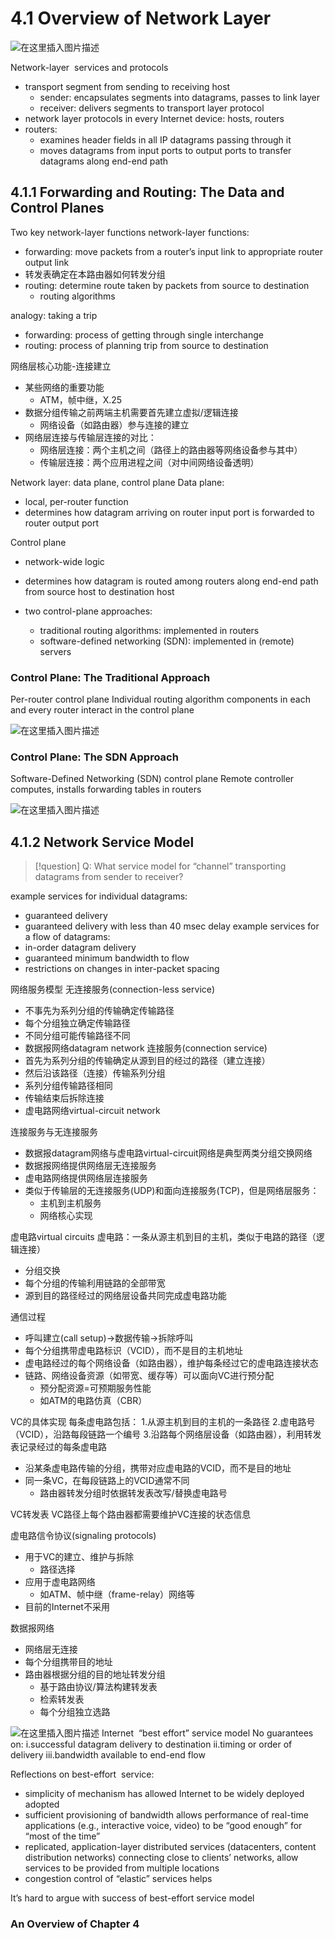 # 4.1 Overview of Network Layer


![在这里插入图片描述](https://i-blog.csdnimg.cn/direct/f1f0c3c57a38464ab3b8a770d02d8711.png#pic_center)


Network-layer  services and protocols
- transport segment from sending to receiving host
	- sender: encapsulates segments into datagrams, passes to link layer
	- receiver: delivers segments to transport layer protocol
- network layer protocols in every Internet device: hosts, routers
- routers:
	- examines header fields in all IP datagrams passing through it
	- moves datagrams from input ports to output ports to transfer datagrams along end-end path


## 4.1.1 Forwarding and Routing: The Data and Control Planes

Two key network-layer functions
network-layer functions:
- forwarding: move packets from a router’s input link to appropriate router output link
- 转发表确定在本路由器如何转发分组
- routing: determine route taken by packets from source to destination
	- routing algorithms

analogy: taking a trip
- forwarding: process of getting through single interchange
- routing: process of planning trip from source to destination

网络层核心功能-连接建立
- 某些网络的重要功能
	- ATM，帧中继，X.25
- 数据分组传输之前两端主机需要首先建立虚拟/逻辑连接
	- 网络设备（如路由器）参与连接的建立
- 网络层连接与传输层连接的对比：
	- 网络层连接：两个主机之间（路径上的路由器等网络设备参与其中）
	- 传输层连接：两个应用进程之间（对中间网络设备透明）



Network layer: data plane, control plane
Data plane:
- local, per-router function
- determines how datagram arriving on router input port is forwarded to router output port

Control plane
- network-wide logic
- determines how datagram is routed among routers along end-end path from source host to destination host

- two control-plane approaches:
	- traditional routing algorithms: implemented in routers
	- software-defined networking (SDN): implemented in (remote) servers


### Control Plane: The Traditional Approach

Per-router control plane
Individual routing algorithm components in each and every router interact in the control plane


![在这里插入图片描述](https://i-blog.csdnimg.cn/direct/d80a56bdbff54491a2dda490937a928b.png#pic_center)




### Control Plane: The SDN Approach


Software-Defined Networking (SDN) control plane
Remote controller computes, installs forwarding tables in routers

![在这里插入图片描述](https://i-blog.csdnimg.cn/direct/02406e96f65e4331a9e58f4b938290be.png#pic_center)



## 4.1.2 Network Service Model



> [!question] Q: What service model for “channel” transporting datagrams from sender to receiver?
> 


example services for individual datagrams:
- guaranteed delivery
- guaranteed delivery with less than 40 msec delay
example services for a flow of datagrams:
- in-order datagram delivery
- guaranteed minimum bandwidth to flow
- restrictions on changes in inter-packet spacing


网络服务模型
无连接服务(connection-less service)
- 不事先为系列分组的传输确定传输路径
- 每个分组独立确定传输路径
- 不同分组可能传输路径不同
- 数据报网络datagram network
连接服务(connection service)
- 首先为系列分组的传输确定从源到目的经过的路径（建立连接）
- 然后沿该路径（连接）传输系列分组
- 系列分组传输路径相同
- 传输结束后拆除连接
- 虚电路网络virtual-circuit network


连接服务与无连接服务
- 数据报datagram网络与虚电路virtual-circuit网络是典型两类分组交换网络
- 数据报网络提供网络层无连接服务
- 虚电路网络提供网络层连接服务
- 类似于传输层的无连接服务(UDP)和面向连接服务(TCP)，但是网络层服务：
	- 主机到主机服务
	- 网络核心实现

虚电路virtual circuits
虚电路：一条从源主机到目的主机，类似于电路的路径（逻辑连接）
- 分组交换
- 每个分组的传输利用链路的全部带宽
- 源到目的路径经过的网络层设备共同完成虚电路功能

通信过程
- 呼叫建立(call setup)->数据传输->拆除呼叫
- 每个分组携带虚电路标识（VCID），而不是目的主机地址
- 虚电路经过的每个网络设备（如路由器），维护每条经过它的虚电路连接状态
- 链路、网络设备资源（如带宽、缓存等）可以面向VC进行预分配
	- 预分配资源=可预期服务性能
	- 如ATM的电路仿真（CBR）

VC的具体实现
每条虚电路包括：
1.从源主机到目的主机的一条路径
2.虚电路号（VCID），沿路每段链路一个编号
3.沿路每个网络层设备（如路由器），利用转发表记录经过的每条虚电路

- 沿某条虚电路传输的分组，携带对应虚电路的VCID，而不是目的地址
- 同一条VC，在每段链路上的VCID通常不同
	- 路由器转发分组时依据转发表改写/替换虚电路号

VC转发表
VC路径上每个路由器都需要维护VC连接的状态信息

虚电路信令协议(signaling protocols)
- 用于VC的建立、维护与拆除
	- 路径选择
- 应用于虚电路网络
	- 如ATM、帧中继（frame-relay）网络等
- 目前的Internet不采用

数据报网络
- 网络层无连接
- 每个分组携带目的地址
- 路由器根据分组的目的地址转发分组
	- 基于路由协议/算法构建转发表
	- 检索转发表
	- 每个分组独立选路



![在这里插入图片描述](https://i-blog.csdnimg.cn/direct/c40b5efefb7945ad87a9eb5baad66dc5.png#pic_center)
Internet  “best effort” service model
No guarantees on:
i.successful datagram delivery to destination
ii.timing or order of delivery
iii.bandwidth available to end-end flow


Reflections on best-effort  service:
- simplicity of mechanism has allowed Internet to be widely deployed adopted
- sufficient provisioning of bandwidth allows performance of real-time applications (e.g., interactive voice, video) to be “good enough” for “most of the time”
- replicated, application-layer distributed services (datacenters, content distribution networks) connecting close to clients’ networks, allow services to be provided from multiple locations
- congestion control of “elastic” services helps

It’s hard to argue with success of best-effort service model


### An Overview of Chapter 4



